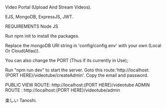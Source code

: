 Video Portal (Upload And Stream Videos).

EJS, MongoDB, ExpressJS, JWT.

REQUIREMENTS
Node JS


Run npm init to install the packages.

Replace the mongoDB URI string in 'config/config.env' with your own (Local Or Cloud(Atlas)).

You can also change the PORT (Thus if its currently in Use);

Run "npm run dev" to start the server.
Goto this route:'http://localhost:{PORT HERE}/videotube/createAdmin'.
Copy the email and password.

PUBLIC VIEW ROUTE: http://localhost:{PORT HERE}/videotube
ADMIN ROUTE : http://localhost:{PORT HERE}/videotube/admin


楽しい
Tanoshi.